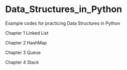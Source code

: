 # Data_Structures_in_Python
Example codes for practicing Data Structures in Python

Chapter 1 Linked List

Chapter 2 HashMap

Chapter 3 Queue

Chapter 4 Stack